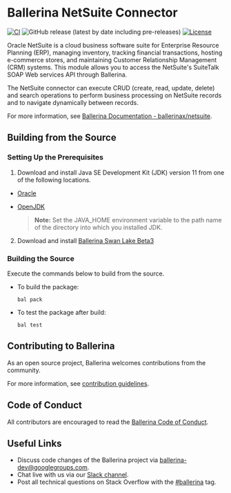 Ballerina NetSuite Connector
===================
 
[![CI](https://github.com/ballerina-platform/module-ballerinax-netsuite/actions/workflows/ci.yml/badge.svg)](https://github.com/ballerina-platform/module-ballerinax-netsuite/actions/workflows/ci.yml)
![GitHub release (latest by date including pre-releases)](https://img.shields.io/github/v/release/ballerina-platform/module-ballerinax-netsuite?color=green&include_prereleases&label=latest%20release)
[![License](https://img.shields.io/badge/License-Apache%202.0-blue.svg)](https://opensource.org/licenses/Apache-2.0)


Oracle NetSuite is a cloud business software suite for Enterprise Resource Planning (ERP), managing inventory, tracking financial transactions, hosting e-commerce stores, and maintaining Customer Relationship Management (CRM) systems. This module allows you to access the NetSuite's SuiteTalk SOAP Web services API through Ballerina. 

The NetSuite connector can execute CRUD (create, read, update, delete) and search operations to perform business processing on NetSuite records and to navigate dynamically between records.
 
For more information, see [Ballerina Documentation - ballerinax/netsuite](https://central.ballerina.io/ballerinax/netsuite/latest).
 
## Building from the Source
### Setting Up the Prerequisites
1. Download and install Java SE Development Kit (JDK) version 11 from one of the following locations.
 
  * [Oracle](https://www.oracle.com/java/technologies/javase-jdk11-downloads.html)
 
  * [OpenJDK](https://adoptopenjdk.net/)
 
       > **Note:** Set the JAVA_HOME environment variable to the path name of the directory into which you installed
       JDK.
 
2. Download and install [Ballerina Swan Lake Beta3](https://ballerina.io/)
 
 
### Building the Source
 
Execute the commands below to build from the source.
 
* To build the package:
   ```   
   bal pack
   ```
* To test the package after build:
   ```
   bal test
   ```
## Contributing to Ballerina
 
As an open source project, Ballerina welcomes contributions from the community.
 
For more information, see [contribution guidelines](https://github.com/ballerina-platform/ballerina-lang/blob/master/CONTRIBUTING.md).
 
## Code of Conduct
 
All contributors are encouraged to read the [Ballerina Code of Conduct](https://ballerina.io/code-of-conduct).
 
## Useful Links
 
* Discuss code changes of the Ballerina project via [ballerina-dev@googlegroups.com](mailto:ballerina-dev@googlegroups.com).
* Chat live with us via our [Slack channel](https://ballerina.io/community/slack/).
* Post all technical questions on Stack Overflow with the [#ballerina](https://stackoverflow.com/questions/tagged/ballerina) tag.
